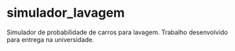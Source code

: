 # simulador_lavagem
Simulador de probabilidade de carros para lavagem. Trabalho desenvolvido para entrega na universidade.
